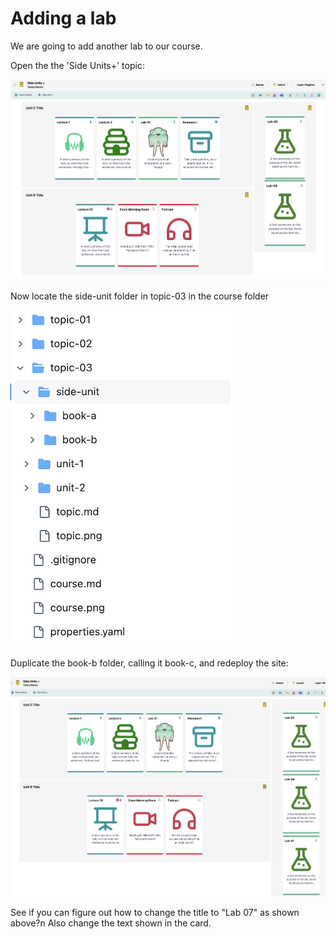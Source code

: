 # Adding a lab

We are going to add another lab to our course. 

Open the the 'Side Units+' topic:

![topic3-labs](img/x05.png)

Now locate the side-unit folder in topic-03 in the course folder

![](img/x06.png)

Duplicate the book-b folder, calling it book-c, and redeploy the site:

![](img/x07.png)

See if you can figure out how to change the title to "Lab 07" as shown above?n Also change the text shown in the card.

